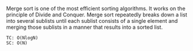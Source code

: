 Merge sort is one of the most efficient sorting algorithms. 
It works on the principle of Divide and Conquer. 
Merge sort repeatedly breaks down a list into several sublists until each 
sublist consists of a single element and merging those sublists in a manner that results into a sorted list.

    TC: O(NlogN)
    SC: O(N)